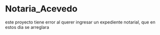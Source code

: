# Notaria_Acevedo

este proyecto tiene error al querer ingresar un expediente notarial, que en estos dia se arreglara
